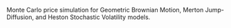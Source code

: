 Monte Carlo price simulation for Geometric Brownian Motion, Merton Jump-Diffusion, and Heston Stochastic Volatility models.